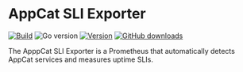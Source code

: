 # AppCat SLI Exporter

[![Build](https://img.shields.io/github/workflow/status/vshn/appcat-sli-exporter/Test)][build]
![Go version](https://img.shields.io/github/go-mod/go-version/vshn/appcat-sli-exporter)
[![Version](https://img.shields.io/github/v/release/vshn/appcat-sli-exporter)][releases]
[![GitHub downloads](https://img.shields.io/github/downloads/vshn/appcat-sli-exporter/total)][releases]

[build]: https://github.com/vshn/appcat-sli-exporter/actions?query=workflow%3ATest
[releases]: https://github.com/vshn/appcat-sli-exporter/releases

The ApppCat SLI Exporter is a Prometheus that automatically detects AppCat services and measures uptime SLIs.
